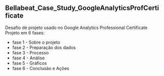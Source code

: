 ## Bellabeat_Case_Study_GoogleAnalyticsProfCertificate
Desafio de projeto usado no Google Analytics Professional Certificate<br />
  Projeto em 6 fases:
- fase 1 - Sobre o projeto
- fase 2 - Preparação dos dados
- fase 3 - Processo
- fase 4 - Análise
- fase 5 - Gráficos
- fase 6 - Conclusão e Ações
